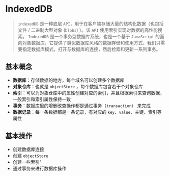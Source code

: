 # IndexedDB

> `indexedDB` 是一种底层 `API`，用于在客户端存储大量的结构化数据（也包括文件 / 二进制大型对象 (`blobs`) ）。该 `API` 使用索引实现对数据的高性能搜索。 `IndexedDB` 是一个事务型数据库系统，也是一个基于 `JavaScript` 的面向对象数据库，它提供了类似数据库风格的数据存储和使用方式，我们只需要指定数据库模式，打开与数据库的连接，然后检索和更新一系列事务。

## 基本概念

- **数据库**：存储数据的地方，每个域名可以创建多个数据库
- **对象仓库**：也就是 `objectStore` ，每个数据库包含若干个对象仓库
- **索引**：可以为对象仓库中的属性创建对应的索引，并且根据索引来查询数据，一般索引和索引属性保持一致
- **事务**：数据库里的增删改查操作都是通过事务（`transaction`） 来完成
- **数据记录**：每一条数据都是一条记录，有对应的 `key`、`value`、主键、索引等属性

## 基本操作

- 创建数据库连接
- 创建 `objectStore`
- 创建一些索引‘
- 通过事务来进行数据库操作